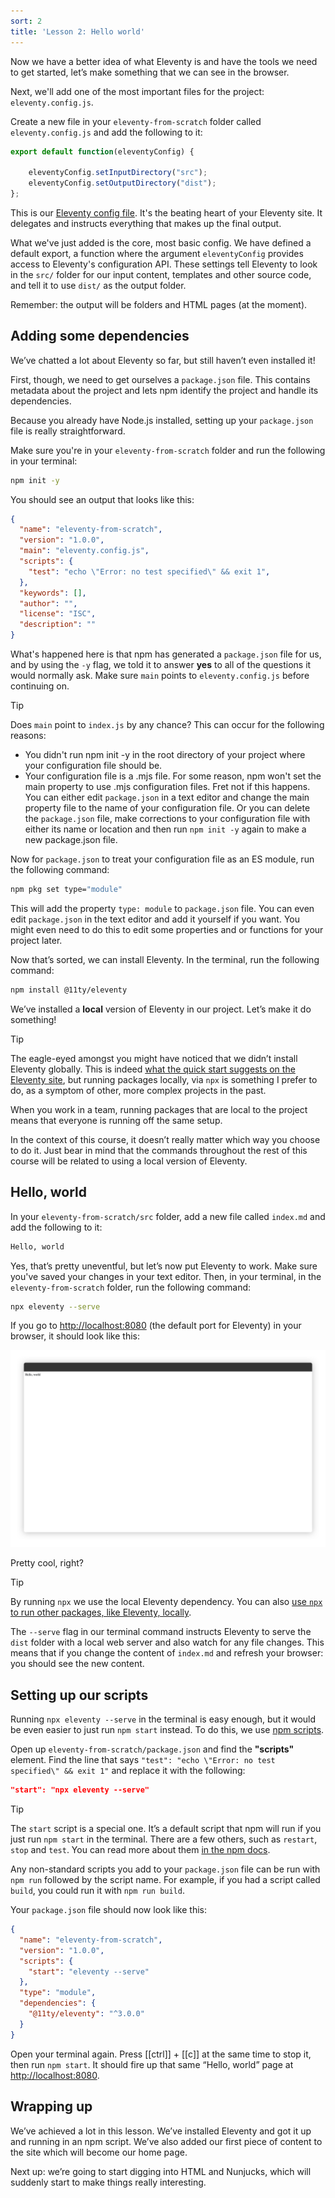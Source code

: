 ```yaml
---
sort: 2
title: 'Lesson 2: Hello world'
---
```


Now we have a better idea of what Eleventy is and have the tools we need to get started, let’s make something that we can see in the browser.

Next, we'll add one of the most important files for the project: `eleventy.config.js`.


Create a new file in your `eleventy-from-scratch` folder called `eleventy.config.js` and add the following to it:

```js
export default function(eleventyConfig) {

    eleventyConfig.setInputDirectory("src");
    eleventyConfig.setOutputDirectory("dist");
};
```


This is our [Eleventy config file](https://www.11ty.dev/docs/config/). It's the beating heart of your Eleventy site. It delegates and instructs everything that makes up the final output.

What we've just added is the core, most basic config. We have defined a default export, a function where the argument `eleventyConfig` provides access to Eleventy's configuration API. These settings tell Eleventy to look in the `src/` folder for our input content, templates and other source code, and tell it to use `dist/` as the output folder.

Remember: the output will be folders and HTML pages (at the moment).


## Adding some dependencies

We’ve chatted a lot about Eleventy so far, but still haven’t even installed it!

First, though, we need to get ourselves a `package.json` file. This contains metadata about the project and lets npm identify the project and handle its dependencies.

Because you already have Node.js installed, setting up your `package.json` file is really straightforward.

Make sure you're in your
`eleventy-from-scratch` folder and run the following in your terminal:

```bash
npm init -y
```

You should see an output that looks like this:

```json
{
  "name": "eleventy-from-scratch",
  "version": "1.0.0",
  "main": "eleventy.config.js",
  "scripts": {
    "test": "echo \"Error: no test specified\" && exit 1",
  },
  "keywords": [],
  "author": "",
  "license": "ISC",
  "description": ""
}
```

What's happened here is that npm has generated a `package.json` file for us, and by using the `-y` flag, we told it to answer **yes** to all of the questions it would normally ask. Make sure `main` points to `eleventy.config.js` before continuing on.

>[!TIP]
>Does `main` point to `index.js` by any chance? This can occur for the following reasons:
>
>- You didn't run npm init -y in the root directory of your project where your configuration file should be.
>- Your configuration file is a .mjs file. For some reason, npm won't set the main property to use .mjs configuration files.
>Fret not if this happens. You can either edit `package.json` in a text editor and change the main property file to the name of your configuration file. Or you can delete the `package.json` file, make corrections to your configuration file with either its name or location and then run `npm init -y` again to make a new package.json file.

Now for `package.json` to treat your configuration file as an ES module, run the following command:

```sh
npm pkg set type="module"
```

This will add the property `type: module` to `package.json` file. You can even edit `package.json` in the text editor and add it yourself if you want. You might even need to do this to edit some properties and or functions for your project later.

Now that’s sorted, we can install Eleventy. In the terminal, run the following command:

```sh
npm install @11ty/eleventy
```

We’ve installed a **local** version of Eleventy in our project. Let’s make it do something!

> [!TIP]
> The eagle-eyed amongst you might have noticed that we didn’t install Eleventy globally. This is indeed [what the quick start suggests on the Eleventy site](https://www.11ty.dev/), but running packages locally, via `npx` is something I prefer to do, as a symptom of other, more complex projects in the past.
>
> When you work in a team, running packages that are local to the project means that everyone is running off the same setup.
>
> In the context of this course, it doesn’t really matter which way you choose to do it. Just bear in mind that the commands throughout the rest of this course will be related to using a local version of Eleventy.

## Hello, world

In your `eleventy-from-scratch/src` folder, add a new file called `index.md` and add the following to it:

```md
Hello, world
```

Yes, that’s pretty uneventful, but let’s now put Eleventy to work. Make sure you've saved your changes in your text editor. Then, in your terminal, in the `eleventy-from-scratch` folder, run the following command:

```sh
npx eleventy --serve
```

If you go to <http://localhost:8080> (the default port for Eleventy) in your browser, it should look like this:

![Hello, world in a Google Chrome browser window](/images/ss-hello-world.jpg)

Pretty cool, right?

> [!TIP]
> By running `npx` we use the local Eleventy dependency. You can also [use `npx` to run other packages, like Eleventy, locally](https://css-tricks.com/possibly-the-easiest-way-to-run-an-ssg/).
>
> The `--serve` flag in our terminal command instructs Eleventy to serve the `dist` folder with a local web server and also watch for any file changes. This means that if you change the content of `index.md` and refresh your browser: you should see the new content.

## Setting up our scripts

Running `npx eleventy --serve` in the terminal is easy enough, but it would be even easier to just run `npm start` instead. To do this, we use [npm scripts](https://docs.npmjs.com/misc/scripts).

Open up `eleventy-from-scratch/package.json` and find the **"scripts"** element. Find the line that says `"test": "echo \"Error: no test specified\" && exit 1"` and replace it with the following:

```json
"start": "npx eleventy --serve"
```

> [!TIP]
> The `start` script is a special one. It’s a default script that npm will run if you just run `npm start` in the terminal. There are a few others, such as `restart`, `stop` and `test`. You can read more about them [in the npm docs](https://docs.npmjs.com/misc/scripts).
>
> Any non-standard scripts you add to your `package.json` file can be run with `npm run` followed by the script name. For example, if you had a script called `build`, you could run it with `npm run build`.

Your `package.json` file should now look like this:

```json
{
  "name": "eleventy-from-scratch",
  "version": "1.0.0",
  "scripts": {
    "start": "eleventy --serve"
  },
  "type": "module",
  "dependencies": {
    "@11ty/eleventy": "^3.0.0"
  }
}
```

Open your terminal again. Press [[ctrl]] + [[c]] at the same time to stop it, then run `npm start`. It should fire up that same “Hello, world” page at <http://localhost:8080>.

## Wrapping up

We’ve achieved a lot in this lesson. We’ve installed Eleventy and got it up and running in an npm script. We’ve also added our first piece of content to the site which will become our home page.

Next up: we’re going to start digging into HTML and Nunjucks, which will suddenly start to make things really interesting.
